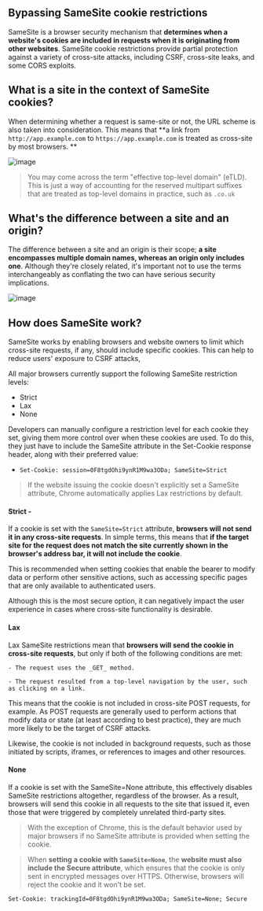 ## Bypassing SameSite cookie restrictions

SameSite is a browser security mechanism that **determines when a website's cookies are included in requests when it is originating from other websites**. SameSite cookie restrictions provide partial protection against a variety of cross-site attacks, including CSRF, cross-site leaks, and some CORS exploits. 

## What is a site in the context of SameSite cookies?

When determining whether a request is same-site or not, the URL scheme is also taken into consideration. This means that **a link from `http://app.example.com` to `https://app.example.com` is treated as cross-site by most browsers. **

![image](https://github.com/sh3bu/Portswigger_labs/assets/67383098/1b23abe2-68da-49c3-a5dd-737eca7432a9)

> You may come across the term "effective top-level domain" (eTLD). This is just a way of accounting for the reserved multipart suffixes that are treated as top-level domains in practice, such as
> `.co.uk`

## What's the difference between a site and an origin?

The difference between a site and an origin is their scope; **a site encompasses multiple domain names, whereas an origin only includes one**. Although they're closely related, it's important not to use the terms interchangeably as conflating the two can have serious security implications. 

![image](https://github.com/sh3bu/Portswigger_labs/assets/67383098/12cd5d7f-0c1a-4f02-a91b-bf6109940cbf)

## How does SameSite work? 

SameSite works by enabling browsers and website owners to limit which cross-site requests, if any, should include specific cookies. This can help to reduce users' exposure to CSRF attacks,

 All major browsers currently support the following SameSite restriction levels:

- Strict
-  Lax
-  None

 Developers can manually configure a restriction level for each cookie they set, giving them more control over when these cookies are used. To do this, they just have to include the SameSite attribute in the Set-Cookie response header, along with their preferred value:
 
- `Set-Cookie: session=0F8tgdOhi9ynR1M9wa3ODa; SameSite=Strict`

> If the website issuing the cookie doesn't explicitly set a SameSite attribute, Chrome automatically applies Lax restrictions by default.


#### Strict -

If a cookie is set with the `SameSite=Strict` attribute, **browsers will not send it in any cross-site requests**. In simple terms, this means that **if the target site for the request does not match the site currently shown in the browser's address bar, it will not include the cookie**.

This is recommended when setting cookies that enable the bearer to modify data or perform other sensitive actions, such as accessing specific pages that are only available to authenticated users.

Although this is the most secure option, it can negatively impact the user experience in cases where cross-site functionality is desirable.

#### Lax

Lax SameSite restrictions mean that **browsers will send the cookie in cross-site requests**, but only if both of the following conditions are met:

    - The request uses the _GET_ method.

    - The request resulted from a top-level navigation by the user, such as clicking on a link.

This means that the cookie is not included in cross-site POST requests, for example. As POST requests are generally used to perform actions that modify data or state (at least according to best practice), they are much more likely to be the target of CSRF attacks.

Likewise, the cookie is not included in background requests, such as those initiated by scripts, iframes, or references to images and other resources. 

#### None

If a cookie is set with the SameSite=None attribute, this effectively disables SameSite restrictions altogether, regardless of the browser. As a result, browsers will send this cookie in all requests to the site that issued it, even those that were triggered by completely unrelated third-party sites.

> With the exception of Chrome, this is the default behavior used by major browsers if no SameSite attribute is provided when setting the cookie. 

>  When **setting a cookie with `SameSite=None`**, the **website must also include the Secure attribute**, which ensures that the cookie is only sent in encrypted messages over HTTPS. Otherwise,
>  browsers will reject the cookie and it won't be set.

```html
Set-Cookie: trackingId=0F8tgdOhi9ynR1M9wa3ODa; SameSite=None; Secure
```
